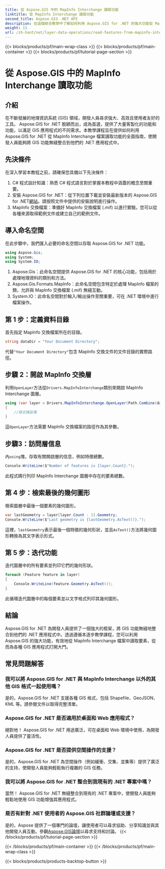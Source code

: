 ```yaml
---
title: 從 Aspose.GIS 中的 MapInfo Interchange 讀取功能
linktitle: 從 MapInfo Interchange 讀取功能
second_title: Aspose.GIS .NET API
description: 在這個綜合教學中了解如何利用 Aspose.GIS for .NET 的強大功能從 MapInfo Interchange 檔案中讀取要素。
weight: 11
url: /zh-hant/net/layer-data-operations/read-features-from-mapinfo-interchange/
---
```


{{< blocks/products/pf/main-wrap-class >}}
{{< blocks/products/pf/main-container >}}
{{< blocks/products/pf/tutorial-page-section >}}

# 從 Aspose.GIS 中的 MapInfo Interchange 讀取功能

## 介紹
在不斷發展的地理資訊系統 (GIS) 領域，開發人員尋求強大、高效且使用者友好的工具。 Aspose.GIS for .NET 脫穎而出，成為首選，提供了大量客製化的功能和功能，以滿足 GIS 應用程式的不同需求。本教學課程旨在提供如何利用 Aspose.GIS for .NET 從 MapInfo Interchange 檔案讀取功能的全面指南，使開發人員能夠將 GIS 功能無縫整合到他們的 .NET 應用程式中。
## 先決條件
在深入學習本教程之前，請確保您具備以下先決條件：
1. C# 程式設計知識：熟悉 C# 程式語言對於掌握本教程中涵蓋的概念至關重要。
2. 安裝 Aspose.GIS for .NET：從下列位置下載並安裝最新版本的 Aspose.GIS for .NET[網站](https://releases.aspose.com/gis/net/)。請按照文件中提供的安裝說明進行操作。
3. MapInfo 交換檔案：準備好 MapInfo 交換檔案 (.mif) 以進行實驗。您可以從各種來源取得範例文件或建立自己的範例文件。

## 導入命名空間
在此步驟中，我們匯入必要的命名空間以存取 Aspose.GIS for .NET 功能。
```csharp
using Aspose.Gis;
using System;
using System.IO;
```
1. Aspose.Gis：此命名空間提供 Aspose.GIS for .NET 的核心功能，包括用於處理地理資料的類別和方法。
2. Aspose.Gis.Formats.MapInfo：此命名空間包含特定於處理 MapInfo 檔案的類，允許與 MapInfo 交換檔案 (.mif) 無縫互動。
3. System.IO：此命名空間對於輸入/輸出操作至關重要，可在 .NET 環境中進行檔案操作。

## 第 1 步：定義資料目錄
首先指定 MapInfo 交換檔案所在的目錄。
```csharp
string dataDir = "Your Document Directory";
```
代替`"Your Document Directory"`包含 MapInfo 交換文件的文件目錄的實際路徑。
## 步驟 2：開啟 MapInfo 交換層
利用`OpenLayer`方法從`Drivers.MapInfoInterchange`類別來開啟 MapInfo Interchange 圖層。
```csharp
using (var layer = Drivers.MapInfoInterchange.OpenLayer(Path.Combine(dataDir, "data.mif")))
{
    //程式碼區塊
}
```
這`OpenLayer`方法需要 MapInfo 交換檔案的路徑作為其參數。
## 步驟3：訪問層信息
內`using`塊，存取有關開啟層的信息，例如特徵總數。
```csharp
Console.WriteLine($"Number of features is {layer.Count}.");
```
此程式碼行列印 MapInfo Interchange 圖層中存在的要素總數。
## 第 4 步：檢索最後的幾何圖形
檢索圖層中最後一個要素的幾何圖形。
```csharp
var lastGeometry = layer[layer.Count - 1].Geometry;
Console.WriteLine($"Last geometry is {lastGeometry.AsText()}.");
```
這裡，`lastGeometry`表示最後一個特徵的幾何形狀，並且`AsText()`方法將幾何圖形轉換為其文字表示形式。
## 第 5 步：迭代功能
迭代圖層中的所有要素並列印它們的幾何形狀。
```csharp
foreach (Feature feature in layer)
{
    Console.WriteLine(feature.Geometry.AsText());
}
```
此循環迭代圖層中的每個要素並以文字格式列印其幾何圖形。

## 結論
Aspose.GIS for .NET 為開發人員提供了一個強大的框架，將 GIS 功能無縫地整合到他們的 .NET 應用程式中。透過遵循本逐步教學課程，您可以利用 Aspose.GIS 的強大功能，有效地從 MapInfo Interchange 檔案中讀取要素，從而為各種 GIS 應用程式打開大門。
## 常見問題解答
### 我可以將 Aspose.GIS for .NET 與 MapInfo Interchange 以外的其他 GIS 格式一起使用嗎？
是的，Aspose.GIS for .NET 支援各種 GIS 格式，包括 Shapefile、GeoJSON、KML 等。請參閱文件以取得完整清單。
### Aspose.GIS for .NET 是否適用於桌面和 Web 應用程式？
絕對地！ Aspose.GIS for .NET 用途廣泛，可在桌面和 Web 環境中使用，為開發人員提供了靈活性。
### Aspose.GIS for .NET 是否提供空間操作的支援？
是的，Aspose.GIS for .NET 為空間操作（例如緩衝、交集、並集等）提供了廣泛的支持，使開發人員能夠輕鬆執行複雜的 GIS 任務。
### 我可以將 Aspose.GIS for .NET 整合到我現有的 .NET 專案中嗎？
當然！ Aspose.GIS for .NET 無縫整合到現有的 .NET 專案中，使開發人員能夠輕鬆地使用 GIS 功能增強其應用程式。
### 是否有針對 .NET 使用者的 Aspose.GIS 社群論壇或支援？
是的，Aspose 提供了一個專門的論壇，讓使用者可以尋求協助、分享知識並與其他開發人員互動。參觀[Aspose.GIS論壇](https://forum.aspose.com/c/gis/33)以尋求支持和討論。
{{< /blocks/products/pf/tutorial-page-section >}}

{{< /blocks/products/pf/main-container >}}
{{< /blocks/products/pf/main-wrap-class >}}

{{< blocks/products/products-backtop-button >}}

